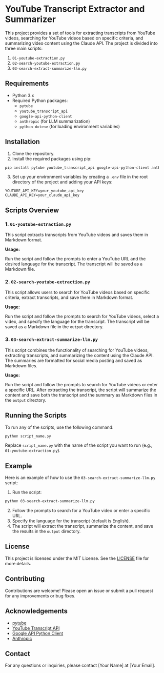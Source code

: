 
# YouTube Transcript Extractor and Summarizer

This project provides a set of tools for extracting transcripts from YouTube videos, searching for YouTube videos based on specific criteria, and summarizing video content using the Claude API. The project is divided into three main scripts:

1. `01-youtube-extraction.py`
2. `02-search-youtube-extraction.py`
3. `03-search-extract-summarize-llm.py`

## Requirements

- Python 3.x
- Required Python packages:
  - `pytube`
  - `youtube_transcript_api`
  - `google-api-python-client`
  - `anthropic` (for LLM summarization)
  - `python-dotenv` (for loading environment variables)

## Installation

1. Clone the repository.
2. Install the required packages using pip:

```bash
pip install pytube youtube_transcript_api google-api-python-client anthropic python-dotenv
```

3. Set up your environment variables by creating a `.env` file in the root directory of the project and adding your API keys:

```
YOUTUBE_API_KEY=your_youtube_api_key
CLAUDE_API_KEY=your_claude_api_key
```

## Scripts Overview

### 1. `01-youtube-extraction.py`

This script extracts transcripts from YouTube videos and saves them in Markdown format.

**Usage:**

Run the script and follow the prompts to enter a YouTube URL and the desired language for the transcript. The transcript will be saved as a Markdown file.

### 2. `02-search-youtube-extraction.py`

This script allows users to search for YouTube videos based on specific criteria, extract transcripts, and save them in Markdown format.

**Usage:**

Run the script and follow the prompts to search for YouTube videos, select a video, and specify the language for the transcript. The transcript will be saved as a Markdown file in the `output` directory.

### 3. `03-search-extract-summarize-llm.py`

This script combines the functionality of searching for YouTube videos, extracting transcripts, and summarizing the content using the Claude API. The summaries are formatted for social media posting and saved as Markdown files.

**Usage:**

Run the script and follow the prompts to search for YouTube videos or enter a specific URL. After extracting the transcript, the script will summarize the content and save both the transcript and the summary as Markdown files in the `output` directory.

## Running the Scripts

To run any of the scripts, use the following command:

```bash
python script_name.py
```

Replace `script_name.py` with the name of the script you want to run (e.g., `01-youtube-extraction.py`).

## Example

Here is an example of how to use the `03-search-extract-summarize-llm.py` script:

1. Run the script:

```bash
python 03-search-extract-summarize-llm.py
```

2. Follow the prompts to search for a YouTube video or enter a specific URL.
3. Specify the language for the transcript (default is English).
4. The script will extract the transcript, summarize the content, and save the results in the `output` directory.

## License

This project is licensed under the MIT License. See the [LICENSE](LICENSE) file for more details.

## Contributing

Contributions are welcome! Please open an issue or submit a pull request for any improvements or bug fixes.

## Acknowledgements

- [pytube](https://github.com/pytube/pytube)
- [YouTube Transcript API](https://github.com/jdepoix/youtube-transcript-api)
- [Google API Python Client](https://github.com/googleapis/google-api-python-client)
- [Anthropic](https://www.anthropic.com/)

## Contact

For any questions or inquiries, please contact [Your Name] at [Your Email].
